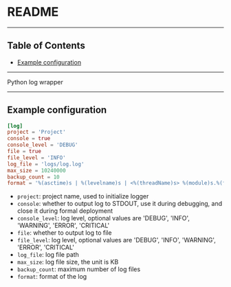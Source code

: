 # README

<!-- File: README.md -->
<!-- Auther: YJ -->
<!-- Email: yj1516268@outlook.com -->
<!-- Created Time: 2021-04-23 16:46:31 -->

---

## Table of Contents

<!-- vim-markdown-toc GFM -->

* [Example configuration](#example-configuration)

<!-- vim-markdown-toc -->

---

Python log wrapper

---

## Example configuration

```toml
[log]
project = 'Project'
console = true
console_level = 'DEBUG'
file = true
file_level = 'INFO'
log_file = 'logs/log.log'
max_size = 10240000
backup_count = 10
format = '%(asctime)s | %(levelname)s | <%(threadName)s> %(module)s.%(funcName)s [%(lineno)d]: %(message)s'
```

- `project`: project name, used to initialize logger
- `console`: whether to output log to STDOUT, use it during debugging, and close it during formal deployment
- `console_level`: log level, optional values are 'DEBUG', 'INFO', 'WARNING', 'ERROR', 'CRITICAL'
- `file`: whether to output log to file
- `file_level`: log level, optional values are 'DEBUG', 'INFO', 'WARNING', 'ERROR', 'CRITICAL'
- `log_file`: log file path
- `max_size`: log file size, the unit is KB
- `backup_count`: maximum number of log files
- `format`: format of the log
